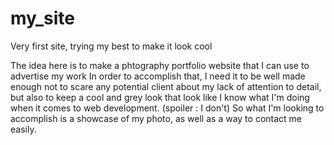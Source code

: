 # my_site
Very first site, trying my best to make it look cool

The idea here is to make a phtography portfolio website that I can use to advertise my work
In order to accomplish that, I need it to be well made enough not to scare any potential client
about my lack of attention to detail, but also to keep a cool and grey look that look like I know 
what I'm doing when it comes to web development. (spoiler : I don't)
So what I'm looking to accomplish is a showcase of my photo, as well as a way to contact me easily. 
